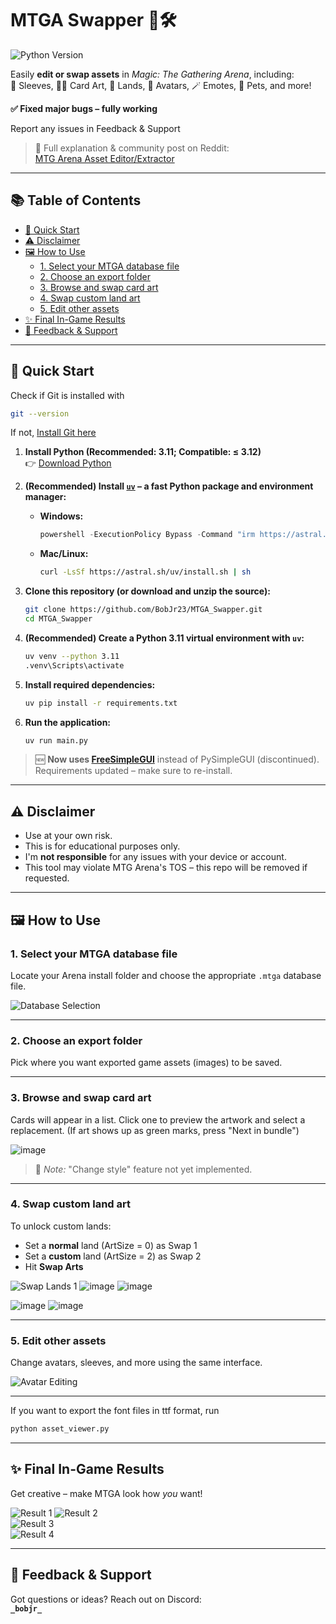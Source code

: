 # MTGA Swapper 🎴🛠️  


![Python Version](https://img.shields.io/pypi/pyversions/realesrgan-ncnn-py)

Easily **edit or swap assets** in *Magic: The Gathering Arena*, including:  
🎨 Sleeves, 🧙‍♂️ Card Art, 🌄 Lands, 🧍 Avatars, 🪄 Emotes, 🐾 Pets, and more!

**✅ Fixed major bugs – fully working**

Report any issues in Feedback & Support



> 📢 Full explanation & community post on Reddit:  
> [MTG Arena Asset Editor/Extractor](https://www.reddit.com/r/MagicArena/comments/1avproc/mtg_arena_asset_editorextractor/)

---

## 📚 Table of Contents

- [🚀 Quick Start](#-quick-start)
- [⚠️ Disclaimer](#️-disclaimer)
- [🖼️ How to Use](#️-how-to-use)
  - [1. Select your MTGA database file](#1-select-your-mtga-database-file)
  - [2. Choose an export folder](#2-choose-an-export-folder)
  - [3. Browse and swap card art](#3-browse-and-swap-card-art)
  - [4. Swap custom land art](#4-swap-custom-land-art)
  - [5. Edit other assets](#5-edit-other-assets)
- [✨ Final In-Game Results](#-final-in-game-results)
- [💬 Feedback & Support](#-feedback--support)

---

## 🚀 Quick Start


Check if Git is installed with 

```bash
git --version
```

If not,
[Install Git here](https://git-scm.com/book/en/v2/Getting-Started-Installing-Git)



1. **Install Python (Recommended: 3.11; Compatible: ≤ 3.12)**  
   👉 [Download Python](https://www.python.org/downloads/)

2. **(Recommended) Install [`uv`](https://github.com/astral-sh/uv) – a fast Python package and environment manager:**

   - **Windows:**
     ```powershell
     powershell -ExecutionPolicy Bypass -Command "irm https://astral.sh/uv/install.ps1 | iex"
     ```

   - **Mac/Linux:**
     ```bash
     curl -LsSf https://astral.sh/uv/install.sh | sh
     ```

3. **Clone this repository (or download and unzip the source):**
   ```bash
   git clone https://github.com/BobJr23/MTGA_Swapper.git
   cd MTGA_Swapper
   ```

4. **(Recommended) Create a Python 3.11 virtual environment with `uv`:**
   ```bash
   uv venv --python 3.11
   .venv\Scripts\activate
   ```

5. **Install required dependencies:**
   ```bash
   uv pip install -r requirements.txt
   ```

6. **Run the application:**
   ```bash
   uv run main.py
   ```

> 🆕 **Now uses [FreeSimpleGUI](https://pypi.org/project/freesimplegui/)** instead of PySimpleGUI (discontinued).  
> Requirements updated – make sure to re-install.

---

## ⚠️ Disclaimer

- Use at your own risk.
- This is for educational purposes only.
- I'm **not responsible** for any issues with your device or account.  
- This tool may violate MTG Arena's TOS – this repo will be removed if requested.

---

## 🖼️ How to Use

### 1. Select your MTGA database file  
Locate your Arena install folder and choose the appropriate `.mtga` database file.

![Database Selection](https://github.com/BobJr23/MTGA_Swapper/assets/98911103/d76fb165-cb32-447a-a27b-70719b292c9c)

---

### 2. Choose an export folder  
Pick where you want exported game assets (images) to be saved.

---

### 3. Browse and swap card art  
Cards will appear in a list. Click one to preview the artwork and select a replacement. (If art shows up as green marks, press "Next in bundle")

![image](https://github.com/user-attachments/assets/cffc1252-8cfa-41f3-a04c-1942575d0627)

> 🔄 *Note:* "Change style" feature not yet implemented.

---

### 4. Swap custom land art  
To unlock custom lands:

- Set a **normal** land (ArtSize = 0) as Swap 1
- Set a **custom** land (ArtSize = 2) as Swap 2  
- Hit **Swap Arts**

![Swap Lands 1](https://github.com/user-attachments/assets/503891a7-a090-4992-85e1-e0e339ec8a30)
![image](https://github.com/user-attachments/assets/a20d06ba-e38e-4be4-929c-32d15ad539ff)
![image](https://github.com/user-attachments/assets/c5902f02-f52e-4223-ae19-67a0f92f2db3)

![image](https://github.com/user-attachments/assets/201a1fc7-259e-4271-a161-5990fce60667)
![image](https://github.com/user-attachments/assets/f0c72a34-7922-45d3-a69d-3a006bc35487)

---

### 5. Edit other assets  
Change avatars, sleeves, and more using the same interface.

![Avatar Editing](https://github.com/BobJr23/MTGA_Swapper/assets/98911103/53afa37a-ca57-4a84-9b24-3a91c6becc86)

---
   If you want to export the font files in ttf format, run
   ```bash
   python asset_viewer.py
   ```

---

## ✨ Final In-Game Results

Get creative – make MTGA look how *you* want!

![Result 1](https://github.com/BobJr23/MTGA_Swapper/assets/98911103/d72bcdec-2f6b-4804-89aa-4d42634aedcc)
![Result 2](https://github.com/BobJr23/MTGA_Swapper/assets/98911103/8e56bd7e-c6c5-499f-a1c3-37e6702dacab)  
![Result 3](https://github.com/BobJr23/MTGA_Swapper/assets/98911103/2e023d86-0d2d-4515-bc1e-9b9278ec6f00)  
![Result 4](https://github.com/BobJr23/MTGA_Swapper/assets/98911103/115e8e66-85c2-4f51-af9d-f9cb46482b8b)

---

## 💬 Feedback & Support

Got questions or ideas? Reach out on Discord:  
**`_bobjr_`**
